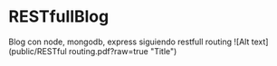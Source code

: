 # RESTfullBlog
Blog con node, mongodb, express siguiendo restfull routing
![Alt text](public/RESTful routing.pdf?raw=true "Title")

